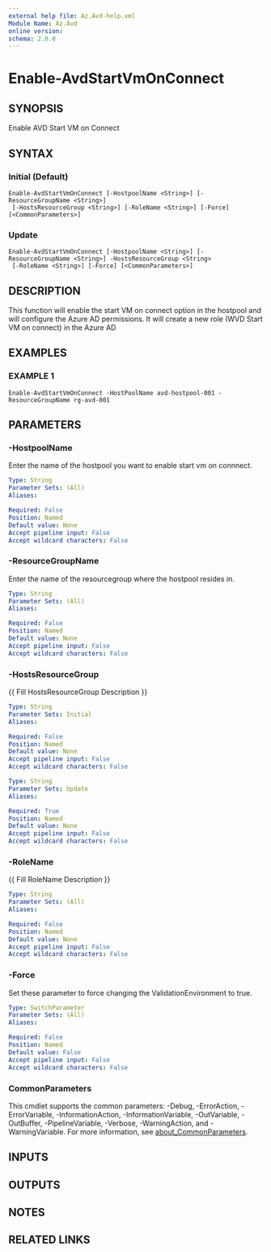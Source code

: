 ```yaml
---
external help file: Az.Avd-help.xml
Module Name: Az.Avd
online version:
schema: 2.0.0
---
```


# Enable-AvdStartVmOnConnect

## SYNOPSIS
Enable AVD Start VM on Connect

## SYNTAX

### Initial (Default)
```
Enable-AvdStartVmOnConnect [-HostpoolName <String>] [-ResourceGroupName <String>]
 [-HostsResourceGroup <String>] [-RoleName <String>] [-Force] [<CommonParameters>]
```

### Update
```
Enable-AvdStartVmOnConnect [-HostpoolName <String>] [-ResourceGroupName <String>] -HostsResourceGroup <String>
 [-RoleName <String>] [-Force] [<CommonParameters>]
```

## DESCRIPTION
This function will enable the start VM on connect option in the hostpool and will configure the Azure AD permissions.
It will create a new role (WVD Start VM on connect) in the Azure AD

## EXAMPLES

### EXAMPLE 1
```
Enable-AvdStartVmOnConnect -HostPoolName avd-hostpool-001 -ResourceGroupName rg-avd-001
```

## PARAMETERS

### -HostpoolName
Enter the name of the hostpool you want to enable start vm on connnect.

```yaml
Type: String
Parameter Sets: (All)
Aliases:

Required: False
Position: Named
Default value: None
Accept pipeline input: False
Accept wildcard characters: False
```

### -ResourceGroupName
Enter the name of the resourcegroup where the hostpool resides in.

```yaml
Type: String
Parameter Sets: (All)
Aliases:

Required: False
Position: Named
Default value: None
Accept pipeline input: False
Accept wildcard characters: False
```

### -HostsResourceGroup
{{ Fill HostsResourceGroup Description }}

```yaml
Type: String
Parameter Sets: Initial
Aliases:

Required: False
Position: Named
Default value: None
Accept pipeline input: False
Accept wildcard characters: False
```

```yaml
Type: String
Parameter Sets: Update
Aliases:

Required: True
Position: Named
Default value: None
Accept pipeline input: False
Accept wildcard characters: False
```

### -RoleName
{{ Fill RoleName Description }}

```yaml
Type: String
Parameter Sets: (All)
Aliases:

Required: False
Position: Named
Default value: None
Accept pipeline input: False
Accept wildcard characters: False
```

### -Force
Set these parameter to force changing the ValidationEnvironment to true.

```yaml
Type: SwitchParameter
Parameter Sets: (All)
Aliases:

Required: False
Position: Named
Default value: False
Accept pipeline input: False
Accept wildcard characters: False
```

### CommonParameters
This cmdlet supports the common parameters: -Debug, -ErrorAction, -ErrorVariable, -InformationAction, -InformationVariable, -OutVariable, -OutBuffer, -PipelineVariable, -Verbose, -WarningAction, and -WarningVariable. For more information, see [about_CommonParameters](http://go.microsoft.com/fwlink/?LinkID=113216).

## INPUTS

## OUTPUTS

## NOTES

## RELATED LINKS
